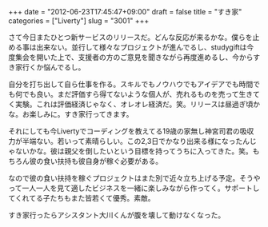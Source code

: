 +++
date = "2012-06-23T17:45:47+09:00"
draft = false
title = "すき家"
categories = ["Liverty"]
slug = "3001"
+++

さて今日またひとつ新サービスのリリースだ。どんな反応が来るかな。僕らを止める事は出来ない。並行して様々なプロジェクトが進んでるし、studygiftは今度集会を開いた上で、支援者の方のご意見を聞きながら再度進めるし、今からすき家行くか悩んでるし。

自分を打ち出して自ら仕事を作る。スキルでもノウハウでもアイデアでも時間でも何でも良い。まだ評価すら得てないような個人が、売れるものを売って生きてく実験。これは評価経済じゃなく、オレオレ経済だ。笑。リリースは昼過ぎ頃かな。お楽しみに。すき家行ってきます。

それにしても今Livertyでコーディングを教えてる19歳の家無し神宮司君の吸収力が半端ない。若いって素晴らしい。この2,3日でかなり出来る様になったんじゃないかな。彼は親父を倒したいという目標を持ってうちに入ってきた。笑。もちろん彼の食い扶持も彼自身が稼ぐ必要がある。

なので彼の食い扶持を稼ぐプロジェクトはまた別で近々立ち上げる予定。そうやって一人一人を見て適したビジネスを一緒に楽しみながら作ってく。サポートしてくれてる子たちもまた皆若くて優秀。素敵。

すき家行ったらアシスタント大川くんが腹を壊して動けなくなった。
